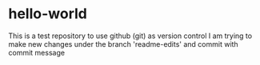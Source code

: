 # hello-world
This is a test repository to use github (git) as version control
I am trying to make new changes under the branch 'readme-edits' and commit with commit message
